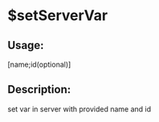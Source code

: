 # $setServerVar
## Usage:
 [name;id(optional)]
## Description:
 set var in server with provided name and id